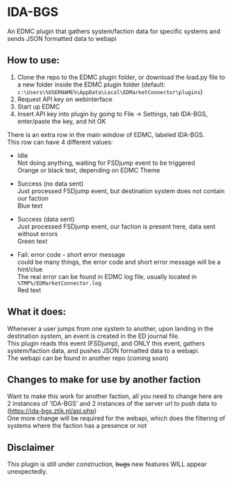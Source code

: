 # IDA-BGS
An EDMC plugin that gathers system/faction data for specific systems and sends JSON formatted data to webapi

## How to use:
1. Clone the repo to the EDMC plugin folder, or download the load.py file to a new folder inside the EDMC plugin folder
   (default: `c:\Users\%USERNAME%\AppData\Local\EDMarketConnector\plugins`)
2. Request API key on webinterface
3. Start up EDMC
4. Insert API key into plugin by going to File -> Settings, tab IDA-BGS, enter/paste the key, and hit OK

There is an extra row in the main window of EDMC, labeled IDA-BGS.  
This row can have 4 different values:  
- Idle  
  Not doing anything, waiting for FSDjump event to be triggered  
  Orange or black text, depending on EDMC Theme  

- Success (no data sent)  
  Just processed FSDjump event, but destination system does not contain our faction  
  Blue text  

- Success (data sent)  
  Just processed FSDjump event, our faction is present here, data sent without errors  
  Green text  

- Fail: error code - short error message  
  could be many things, the error code and short error message will be a hint/clue  
  The real error can be found in EDMC log file, usually located in `%TMP%/EDMarketConnector.log`  
  Red text  

## What it does:
Whenever a user jumps from one system to another, upon landing in the destination system, an event is created in the ED journal file.  
This plugin reads this event (FSDjump), and ONLY this event, gathers system/faction data, and pushes JSON formatted data to a webapi.  
The webapi can be found in another repo (coming soon)

## Changes to make for use by another faction
Want to make this work for another faction, all you need to change here are 2 instances of 'IDA-BGS' and 2 instances of the server url to push data to (https://ida-bgs.ztik.nl/api.php)  
One more change will be required for the webapi, which does the filtering of systems where the faction has a presence or not

## Disclaimer
This plugin is still under construction, ~~bugs~~ new features WILL appear unexpectedly.  